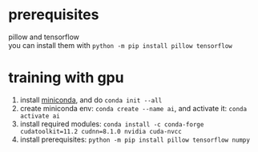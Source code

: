 # prerequisites 
pillow and tensorflow  
you can install them with `python -m pip install pillow tensorflow`

# training with gpu
1. install [miniconda](https://docs.conda.io/en/latest/miniconda.html), and do `conda init --all`
3. create miniconda env: `conda create --name ai`, and activate it: `conda activate ai`
4. install required modules: `conda install -c conda-forge cudatoolkit=11.2 cudnn=8.1.0 nvidia cuda-nvcc`
5. install prerequisites: `python -m pip install pillow tensorflow numpy`
